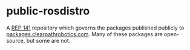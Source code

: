 public-rosdistro
================

A [REP 141][1] repository which governs the packages published
publicly to [packages.clearpathrobotics.com][2]. Many of these
packages are open-source, but some are not.

[1]: http://ros.org/reps/rep-0141.html
[2]: http://packages.clearpathrobotics.com/
